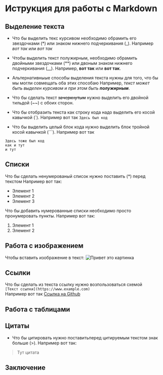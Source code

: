 # Иструкция для работы с Markdown

## Выделение текста

* Что бы выделить текс курсивом необходимо обрамить его звездочками (*) или знаком нижнего подчеркивания (_).
Например *вот так* или _вот так_

* Чтобы выделить текст полужирным, необходимо обрамить двойными звездочками (**) или двоным знаком нижнего подчеркивания (__).
Например, **вот так** или __вот так__.

* Альтернативныые способы выделения текста нужны для того, что бы мы могли совмещать оба этих способаю Например, _текст может быть выделен курсивом и при этом быть **полужирным**_.

* Что бы сделать текст ~~зачеркнутым~~ нужно выделить его двойной тильдой (~~) с обоих сторон.

* Что бы отобразить текста как строку кода надо выделить его косой кавычкой (\`\). Например вот так `Здесь был код`

* Что бы выделить целый блок кода нужно выделить блок тройной косой кавычкой
(\```). Например вот так 
```
Здесь тоже был код 
как и тут 
и тут
```

## Списки

Что бы сделать ненумерованый список нужно поставить (*) перед текстом
Например вот так:
* Элемент 1
* Элемент 2
* Элемент 3

Что бы добавить нумерованные списки необходимо просто пронумеровать пункты.
Например вот так:
1. Элемент 1
2. Элемент 2


## Работа с изображением 

Чтобы вставить изображение в текст:
![Привет это картинка](chot.png)

## Ссылки

Что бы сделать из текста ссылку нужно возпользоваться схемой   
`[Текст ссылки](https://www.example.com)`  
Например вот так [Ссылка на Github](https://github.com/DaemoniumLupus/Geek)


## Работа с таблицами

## Цитаты

* Что бы цитировать нужно поставитьперед цитируемым текстом знак больше (>).
Например вот так:
> Тут цитата 

## Заключение